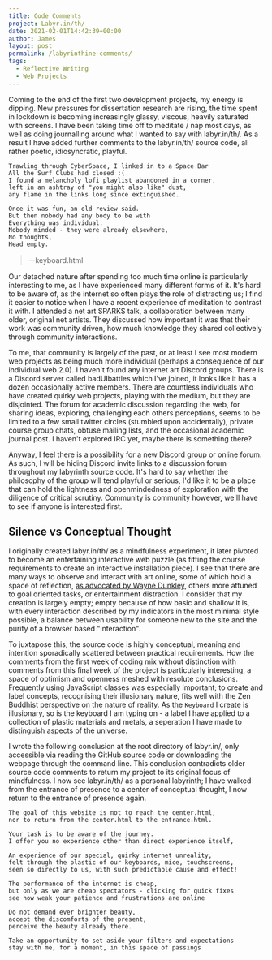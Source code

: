 ```yaml
---
title: Code Comments
project: Labyr.in/th/
date: 2021-02-01T14:42:39+00:00
author: James
layout: post
permalink: /labyrinthine-comments/
tags:
  - Reflective Writing
  - Web Projects
---
```


Coming to the end of the first two development projects, my energy is dipping. New pressures for dissertation research are rising, the time spent in lockdown is becoming increasingly glassy, viscous, heavily saturated with screens. I have been taking time off to meditate  / nap most days, as well as doing journalling around what I wanted to say with labyr.in/th/. As a result I have added further comments to the labyr.in/th/ source code, all rather poetic, idiosyncratic, playful.

```
Trawling through CyberSpace, I linked in to a Space Bar
All the Surf Clubs had closed :(
I found a melancholy lofi playlist abandoned in a corner,
left in an ashtray of "you might also like" dust,
any flame in the links long since extinguished.

Once it was fun, an old review said.
But then nobody had any body to be with
Everything was individual.
Nobody minded - they were already elsewhere,
No thoughts,
Head empty.
```
> ㅡkeyboard.html

Our detached nature after spending too much time online is particularly interesting to me, as I have experienced many different forms of it. It's hard to be aware of, as the internet so often plays the role of distracting us; I find it easier to notice when I have a recent experience of meditation to contrast it with. I attended a net art SPARKS talk, a collaboration between many older, original net artists. They discussed how important it was that their work was community driven, how much knowledge they shared collectively through community interactions. 

To me, that community is largely of the past, or at least I see most modern web projects as being much more individual (perhaps a consequence of our individual web 2.0). I haven't found any internet art Discord groups. There is a Discord server called badUIbattles which I've joined, it looks like it has a dozen occasionally active members. There are countless individuals who have created quirky web projects, playing with the medium, but they are disjointed. The forum for academic discussion regarding the web, for sharing ideas, exploring, challenging each others perceptions, seems to be limited to a few small twitter circles (stumbled upon accidentally), private course group chats, obtuse mailing lists, and the occasional academic journal post. I haven't explored IRC yet, maybe there is something there? 

Anyway, I feel there is a possibility for a new Discord group or online forum. As such, I will be hiding Discord invite links to a discussion forum throughout my labyrinth source code. It's hard to say whether the philosophy of the group will tend playful or serious, I'd like it to be a place that can hold the lightness and openmindedness of exploration with the diligence of critical scrutiny. Community is community however, we'll have to see if anyone is interested first.

## Silence vs Conceptual Thought

I originally created labyr.in/th/ as a mindfulness experiment, it later pivoted to become an entertaining interactive web puzzle (as fitting the course requirements to create an interactive installation piece). I see that there are many ways to observe and interact with art online, some of which hold a space of reflection, [as advocated by Wayne Dunkley](https://www-jstor-org.ezproxy.brighton.ac.uk/stable/20206066?pq-origsite=summon&seq=1#metadata_info_tab_contents), others more attuned to goal oriented tasks, or entertainment distraction. I consider that my creation is largely empty; empty because of how basic and shallow it is, with every interaction described by my indicators in the most minimal style possible, a balance between usability for someone new to the site and the purity of a browser based "interaction". 

To juxtapose this, the source code is highly conceptual, meaning and intention sporadically scattered between practical requirements. How the comments from the first week of coding mix without distinction with comments from this final week of the project is particularly interesting, a space of optimism and openness meshed with resolute conclusions. Frequently using JavaScript classes was especially important; to create and label concepts, recognising their illusionary nature, fits well with the Zen Buddhist perspective on the nature of reality. As the `Keyboard` I create is illusionary, so is the keyboard I am typing on - a label I have applied to a collection of plastic materials and metals, a seperation I have made to distinguish aspects of the universe.

I wrote the following conclusion at the root directory of labyr.in/, only accessible via reading the GitHub source code or downloading the webpage through the command line. This conclusion contradicts older source code comments to return my project to its original focus of mindfulness. I now see labyr.in/th/ as a personal labyrinth; I have walked from the entrance of presence to a center of conceptual thought, I now return to the entrance of presence again.

```
The goal of this website is not to reach the center.html,
nor to return from the center.html to the entrance.html.

Your task is to be aware of the journey.
I offer you no experience other than direct experience itself,

An experience of our special, quirky internet unreality,
felt through the plastic of our keyboards, mice, touchscreens,
seen so directly to us, with such predictable cause and effect!

The performance of the internet is cheap,
but only as we are cheap spectators - clicking for quick fixes
see how weak your patience and frustrations are online

Do not demand ever brighter beauty,
accept the discomforts of the present,
perceive the beauty already there.

Take an opportunity to set aside your filters and expectations
stay with me, for a moment, in this space of passings
```



